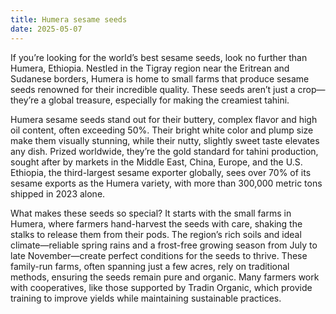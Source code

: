 ```yaml
---
title: Humera sesame seeds
date: 2025-05-07
---
```

If you’re looking for the world’s best sesame seeds, look no further than Humera, Ethiopia. 
Nestled in the Tigray region near the Eritrean and Sudanese borders, Humera is home to small farms that produce sesame seeds renowned for their incredible quality. 
These seeds aren’t just a crop—they’re a global treasure, especially for making the creamiest tahini.

Humera sesame seeds stand out for their buttery, complex flavor and high oil content, often exceeding 50%. 
Their bright white color and plump size make them visually stunning, while their nutty, slightly sweet taste elevates any dish. 
Prized worldwide, they’re the gold standard for tahini production, sought after by markets in the Middle East, China, Europe, and the U.S. 
Ethiopia, the third-largest sesame exporter globally, sees over 70% of its sesame exports as the Humera variety, with more than 300,000 metric tons shipped in 2023 alone.

What makes these seeds so special? It starts with the small farms in Humera, where farmers hand-harvest the seeds with care, shaking the stalks to release them from their pods. 
The region’s rich soils and ideal climate—reliable spring rains and a frost-free growing season from July to late November—create perfect conditions for the seeds to thrive. 
These family-run farms, often spanning just a few acres, rely on traditional methods, ensuring the seeds remain pure and organic. 
Many farmers work with cooperatives, like those supported by Tradin Organic, which provide training to improve yields while maintaining sustainable practices.

